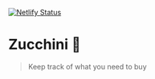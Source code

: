 [![Netlify Status](https://api.netlify.com/api/v1/badges/823f72c4-c2a1-4417-a34e-dc8eb61afff6/deploy-status)](https://app.netlify.com/sites/zucchini/deploys)

# Zucchini 🥗

> Keep track of what you need to buy